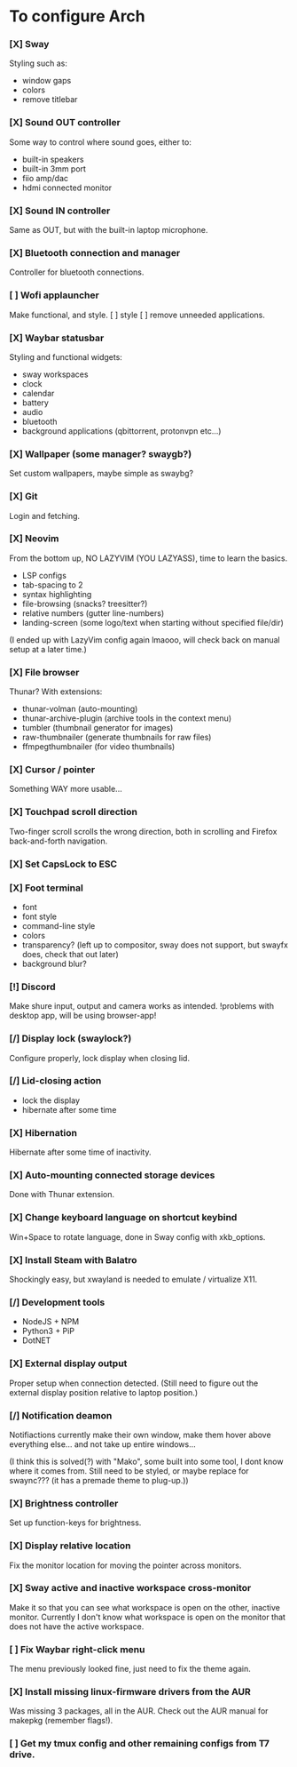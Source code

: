 # To configure Arch

### [X] Sway
Styling such as:
- window gaps
- colors
- remove titlebar

### [X] Sound OUT controller
Some way to control where sound goes, either to:
- built-in speakers
- built-in 3mm port
- fiio amp/dac
- hdmi connected monitor

### [X] Sound IN controller
Same as OUT, but with the built-in laptop microphone.

### [X] Bluetooth connection and manager
Controller for bluetooth connections.

### [ ] Wofi applauncher
Make functional, and style.
[ ] style
[ ] remove unneeded applications.

### [X] Waybar statusbar
Styling and functional widgets:
- sway workspaces
- clock
- calendar
- battery
- audio
- bluetooth
- background applications (qbittorrent, protonvpn etc...)

### [X] Wallpaper (some manager? swaygb?)
Set custom wallpapers, maybe simple as swaybg?

### [X] Git
Login and fetching.

### [X] Neovim
From the bottom up, NO LAZYVIM (YOU LAZYASS), time to learn the basics.
- LSP configs
- tab-spacing to 2
- syntax highlighting
- file-browsing         (snacks? treesitter?)
- relative numbers      (gutter line-numbers)
- landing-screen        (some logo/text when starting without specified file/dir)

(I ended up with LazyVim config again lmaooo, will check back on manual setup at a later time.)

### [X] File browser
Thunar? With extensions:
- thunar-volman             (auto-mounting)
- thunar-archive-plugin     (archive tools in the context menu)
- tumbler                   (thumbnail generator for images)
- raw-thumbnailer           (generate thumbnails for raw files)
- ffmpegthumbnailer         (for video thumbnails)

### [X] Cursor / pointer
Something WAY more usable...

### [X] Touchpad scroll direction
Two-finger scroll scrolls the wrong direction, both in scrolling
and Firefox back-and-forth navigation.

### [X] Set CapsLock to ESC

### [X] Foot terminal
- font
- font style
- command-line style
- colors
- transparency?     (left up to compositor, sway does not support, but swayfx does, check that out later)
- background blur?

### [!] Discord
Make shure input, output and camera works as intended.
!problems with desktop app, will be using browser-app!

### [/] Display lock (swaylock?)
Configure properly, lock display when closing lid.

### [/] Lid-closing action
- lock the display
- hibernate after some time

### [X] Hibernation
Hibernate after some time of inactivity.

### [X] Auto-mounting connected storage devices
Done with Thunar extension.

### [X] Change keyboard language on shortcut keybind
Win+Space to rotate language, done in Sway config with xkb_options.

### [X] Install Steam with Balatro
Shockingly easy, but xwayland is needed to emulate / virtualize X11.

### [/] Development tools
- NodeJS + NPM
- Python3 + PiP
- DotNET

### [X] External display output
Proper setup when connection detected.
(Still need to figure out the external display position relative to laptop position.)

### [/] Notification deamon
Notifiactions currently make their own window,
make them hover above everything else... and not take up entire windows...

(I think this is solved(?) with "Mako", some built into some tool, I dont know where it comes from.
Still need to be styled, or maybe replace for swaync??? (it has a premade theme to plug-up.))

### [X] Brightness controller
Set up function-keys for brightness.

### [X] Display relative location
Fix the monitor location for moving the pointer across monitors.

### [X] Sway active and inactive workspace cross-monitor
Make it so that you can see what workspace is open on the other, inactive monitor.
Currently I don't know what workspace is open on the monitor that does not have the active workspace.

### [ ] Fix Waybar right-click menu
The menu previously looked fine, just need to fix the theme again.

### [X] Install missing linux-firmware drivers from the AUR
Was missing 3 packages, all in the AUR. Check out the AUR manual for makepkg (remember flags!).

### [ ] Get my tmux config and other remaining configs from T7 drive.
